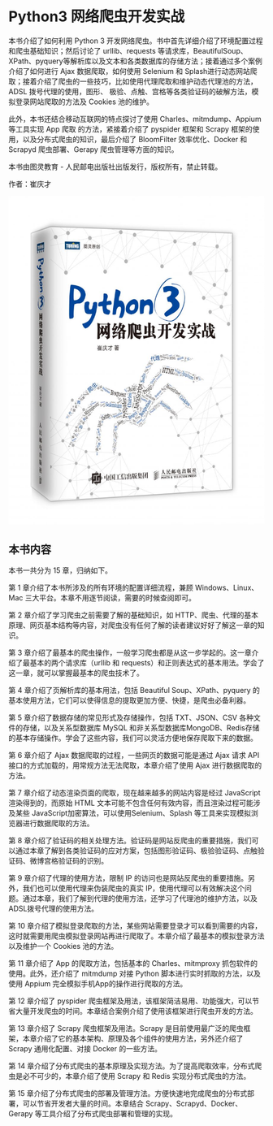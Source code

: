 # Python3 网络爬虫开发实战

本书介绍了如何利用 Python 3 开发网络爬虫。书中首先详细介绍了环境配置过程和爬虫基础知识；然后讨论了 urllib、requests 等请求库，BeautifulSoup、XPath、pyquery等解析库以及文本和各类数据库的存储方法；接着通过多个案例介绍了如何进行 Ajax 数据爬取，如何使用 Selenium 和 Splash进行动态网站爬取；接着介绍了爬虫的一些技巧，比如使用代理爬取和维护动态代理池的方法，ADSL 拨号代理的使用，图形、 极验、点触、宫格等各类验证码的破解方法，模拟登录网站爬取的方法及 Cookies 池的维护。

此外，本书还结合移动互联网的特点探讨了使用 Charles、mitmdump、Appium 等工具实现 App 爬取 的方法，紧接着介绍了 pyspider 框架和 Scrapy 框架的使用，以及分布式爬虫的知识，最后介绍了 BloomFilter 效率优化、Docker 和 Scrapyd 爬虫部署、Gerapy 爬虫管理等方面的知识。

本书由图灵教育 - 人民邮电出版社出版发行，版权所有，禁止转载。

作者：崔庆才

![](assets/cover.jpg)

## 本书内容

本书一共分为 15 章，归纳如下。

第 1 章介绍了本书所涉及的所有环境的配置详细流程，兼顾 Windows、Linux、Mac 三大平台。本章不用逐节阅读，需要的时候查阅即可。

第 2 章介绍了学习爬虫之前需要了解的基础知识，如 HTTP、爬虫、代理的基本原理、网页基本结构等内容，对爬虫没有任何了解的读者建议好好了解这一章的知识。

第 3 章介绍了最基本的爬虫操作，一般学习爬虫都是从这一步学起的。这一章介绍了最基本的两个请求库（urllib 和 requests）和正则表达式的基本用法。学会了这一章，就可以掌握最基本的爬虫技术了。

第 4 章介绍了页解析库的基本用法，包括 Beautiful Soup、XPath、pyquery 的基本使用方法，它们可以使得信息的提取更加方便、快捷，是爬虫必备利器。

第 5 章介绍了数据存储的常见形式及存储操作，包括 TXT、JSON、CSV 各种文件的存储，以及关系型数据库 MySQL 和非关系型数据库MongoDB、Redis存储的基本存储操作。学会了这些内容，我们可以灵活方便地保存爬取下来的数据。

第 6 章介绍了 Ajax 数据爬取的过程，一些网页的数据可能是通过 Ajax 请求 API 接口的方式加载的，用常规方法无法爬取，本章介绍了使用 Ajax 进行数据爬取的方法。

第 7 章介绍了动态渲染页面的爬取，现在越来越多的网站内容是经过 JavaScript 渲染得到的，而原始 HTML 文本可能不包含任何有效内容，而且渲染过程可能涉及某些 JavaScript加密算法，可以使用Selenium、Splash 等工具来实现模拟浏览器进行数据爬取的方法。

第 8 章介绍了验证码的相关处理方法。验证码是网站反爬虫的重要措施，我们可以通过本章了解到各类验证码的应对方案，包括图形验证码、极验验证码、点触验证码、微博宫格验证码的识别。

第 9 章介绍了代理的使用方法，限制 IP 的访问也是网站反爬虫的重要措施。另外，我们也可以使用代理来伪装爬虫的真实 IP，使用代理可以有效解决这个问题。通过本章，我们了解到代理的使用方法，还学习了代理池的维护方法，以及ADSL拨号代理的使用方法。

第 10 章介绍了模拟登录爬取的方法，某些网站需要登录才可以看到需要的内容，这时就需要用爬虫模拟登录网站再进行爬取了。本章介绍了最基本的模拟登录方法以及维护一个 Cookies 池的方法。

第 11 章介绍了 App 的爬取方法，包括基本的 Charles、mitmproxy 抓包软件的使用。此外，还介绍了 mitmdump 对接 Python 脚本进行实时抓取的方法，以及使用 Appium 完全模拟手机App的操作进行爬取的方法。

第 12 章介绍了 pyspider 爬虫框架及用法，该框架简洁易用、功能强大，可以节省大量开发爬虫的时间。本章结合案例介绍了使用该框架进行爬虫开发的方法。

第 13 章介绍了 Scrapy 爬虫框架及用法。Scrapy 是目前使用最广泛的爬虫框架，本章介绍了它的基本架构、原理及各个组件的使用方法，另外还介绍了 Scrapy 通用化配置、对接 Docker 的一些方法。

第 14 章介绍了分布式爬虫的基本原理及实现方法。为了提高爬取效率，分布式爬虫是必不可少的，本章介绍了使用 Scrapy 和 Redis 实现分布式爬虫的方法。

第 15 章介绍了分布式爬虫的部署及管理方法。方便快速地完成爬虫的分布式部署，可以节省开发者大量的时间。本章结合 Scrapy、Scrapyd、Docker、Gerapy 等工具介绍了分布式爬虫部署和管理的实现。
